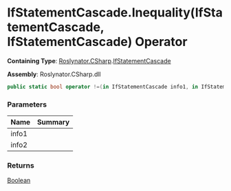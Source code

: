 # IfStatementCascade\.Inequality\(IfStatementCascade, IfStatementCascade\) Operator

**Containing Type**: [Roslynator.CSharp](../../README.md)\.[IfStatementCascade](../README.md)

**Assembly**: Roslynator\.CSharp\.dll

```csharp
public static bool operator !=(in IfStatementCascade info1, in IfStatementCascade info2)
```

### Parameters

| Name | Summary |
| ---- | ------- |
| info1 | |
| info2 | |

### Returns

[Boolean](https://docs.microsoft.com/en-us/dotnet/api/system.boolean)

